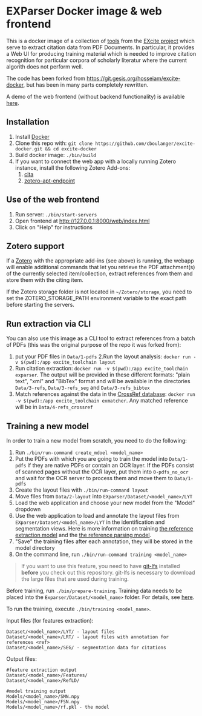 # EXParser Docker image & web frontend

This is a docker image of a collection of
[tools](https://excite.informatik.uni-stuttgart.de/#software) from the [EXcite
project](https://excite.informatik.uni-stuttgart.de/) which serve to extract
citation data from PDF Documents. In particular, it provides a Web UI for
producing training material which is needed to improve citation recognition for
particular corpora of scholarly literatur where the current algorith does not
perform well.

The code has been forked from https://git.gesis.org/hosseiam/excite-docker, but
has been in many parts completely rewritten.

A demo of the web frontend (without backend functionality) is available 
[here](https://cboulanger.github.io/excite-docker/web/index.html).

## Installation

1. Install [Docker](https://docs.docker.com/install)
2. Clone this repo with: `git clone https://github.com/cboulanger/excite-docker.git && cd excite-docker`
3. Build docker image: `./bin/build`
5. If you want to connect the web app with a locally running Zotero instance,
   install the following Zotero Add-ons:
   1. [cita](zotero/cita.xpi)
   2. [zotero-apt-endpoint](zotero/zotero-api-endpoint.xpi)

## Use of the web frontend

1. Run server: `./bin/start-servers`
2. Open frontend at http://127.0.0.1:8000/web/index.html
3. Click on "Help" for instructions

## Zotero support

If a [Zotero](https://zotero.org) with the appropriate add-ins (see above) is
running, the webapp will enable additional commands that let you retrieve the
PDF attachment(s) of the currently selected item/collection, extract references
from them and store them with the citing item.

If the Zotero storage folder is not located in `~/Zotero/storage`, you need to
set the ZOTERO_STORAGE_PATH environment variable to the exact path before starting
the servers.

## Run extraction via CLI

You can also use this image as a CLI tool to extract references from a batch of
PDFs (this was the original purpose of the repo it was forked from):

1. put your PDF files in `Data/1-pdfs` 2.Run the layout analysis: `docker run -v
   $(pwd):/app excite_toolchain layout`
2. Run citation extraction: `docker run -v $(pwd):/app excite_toolchain
   exparser`. The output will be provided in these different formats: "plain
   text", "xml" and "BibTex" format and will be available in the directories
   `Data/3-refs`, `Data/3-refs_seg` and `Data/3-refs_bibtex`
3. Match references against the data in the [CrossRef
   database](https://www.crossref.org/): `docker run -v $(pwd):/app
   excite_toolchain exmatcher`. Any matched reference will be in
   `Data/4-refs_crossref`

## Training a new model

In order to train a new model from scratch, you need to do the following:

1. Run `./bin/run-command create_mdoel <model_name>` 
2. Put the PDFs with which you are going to train the model into `Data/1-pdfs`
   if they are native PDFs or contain an OCR layer. If the PDFs consist of
   scanned pages without the OCR layer, put them into `0-pdfs_no_ocr` and wait
   for the OCR server to process them and move them to `Data/1-pdfs`
3. Create the layout files with `./bin/run-command layout`
4. Move files from `Data/2-layout` into `EXparser/Dataset/<model_name>/LYT`
5. Load the web application and choose your new model from the "Model" dropdown
6. Use the web application to load and annotate the layout files from
   `EXparser/Dataset/<model_name>/LYT` in the identification and segmentation
   views. Here is more information on training [the reference extraction
   model](https://exparser.readthedocs.io/en/latest/ReferenceExtraction/) and the
   [the reference parsing model](https://exparser.readthedocs.io/en/latest/ReferenceParsing/).
7. "Save" the training files after each annotation, they will be stored
   in the model directory
8. On the command line, run `./bin/run-command training <model_name>`

> If you want to use this feature, you need to have
[git-lfs](https://www.atlassian.com/git/tutorials/git-lfs) installed **before** you
check out this repository. git-lfs is necessary to download the large files that
are used during training.

Before training, run `./bin/prepare-training`. Training data needs to be placed
into the `Exparser/Dataset/<model_name>` folder. For details, see
[here](./EXparser/Dataset/README.md).

To run the training, execute `./bin/training <model_name>`.

Input files (for features extraction):
```
Dataset/<model_name>/LYT/ - layout files
Dataset/<model_name>/LRT/ - layout files with annotation for references <ref>
Dataset/<model_name>/SEG/ - segmentation data for citations 
```

Output files:
```text
#feature extraction output
Dataset/<model_name>/Features/
Dataset/<model_name>/RefLD/

#model training output
Models/<model_name>/SMN.npy
Models/<model_name>/FSN.npy
Models/<model_name>/rf.pkl - the model
```
